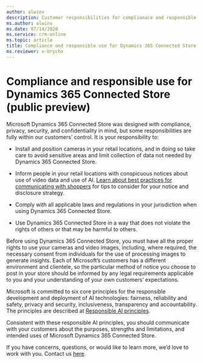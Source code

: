 ```yaml
---
author: alwinv
description: Customer responsibilities for complianace and responsible use regarding Dynamics 365 Connected Store (public preview)
ms.author: alwinv
ms.date: 07/14/2020
ms.service: crm-online
ms.topic: article
title: Compliance and responsible use for Dynamics 365 Connected Store (public preview)
ms.reviewer: v-brycho
---
```


# Compliance and responsible use for Dynamics 365 Connected Store (public preview)

Microsoft Dynamics 365 Connected Store was designed with compliance, privacy, security, and confidentiality in mind, but some responsibilities are fully within our customers’ control. It is your responsibility to:

- Install and position cameras in your retail locations, and in doing so take care to avoid sensitive areas and limit collection of data not needed by Dynamics 365 Connected Store.

- Inform people in your retail locations with conspicuous notices about use of video data and use of AI. [Learn about best practices for communicating with shoppers](communication-plan.md) for tips to consider for your notice and disclosure strategy.

- Comply with all applicable laws and regulations in your jurisdiction when using Dynamics 365 Connected Store.

- Use Dynamics 365 Connected Store in a way that does not violate the rights of others or that may be harmful to others.

Before using Dynamics 365 Connected Store, you must have all the proper rights to use your cameras and video images, including, where required, the necessary consent from individuals for the use of processing images to generate insights.  Each of Microsoft’s customers has a different environment and clientele, so the particular method of notice you choose to post in your store should be informed by any legal requirements applicable to you and your understanding of your own customers’ expectations.

Microsoft is committed to six core principles for the responsible development and deployment of AI technologies: fairness, reliability and safety, privacy and security, inclusiveness, transparency and accountability. The principles are described at [Responsible AI principles](https://www.microsoft.com/en-us/ai/responsible-ai?rtc=1&activetab=pivot1%3aprimaryr6). 

Consistent with these responsible AI principles, you should communicate with your customers about the purposes, strengths and limitations, and intended uses of Microsoft Dynamics 365 Connected Store.  

If you have concerns, questions, or would like to learn more, we’d love to work with you. Contact us [here](mailto:respinnovfeedback@microsoft.com).

